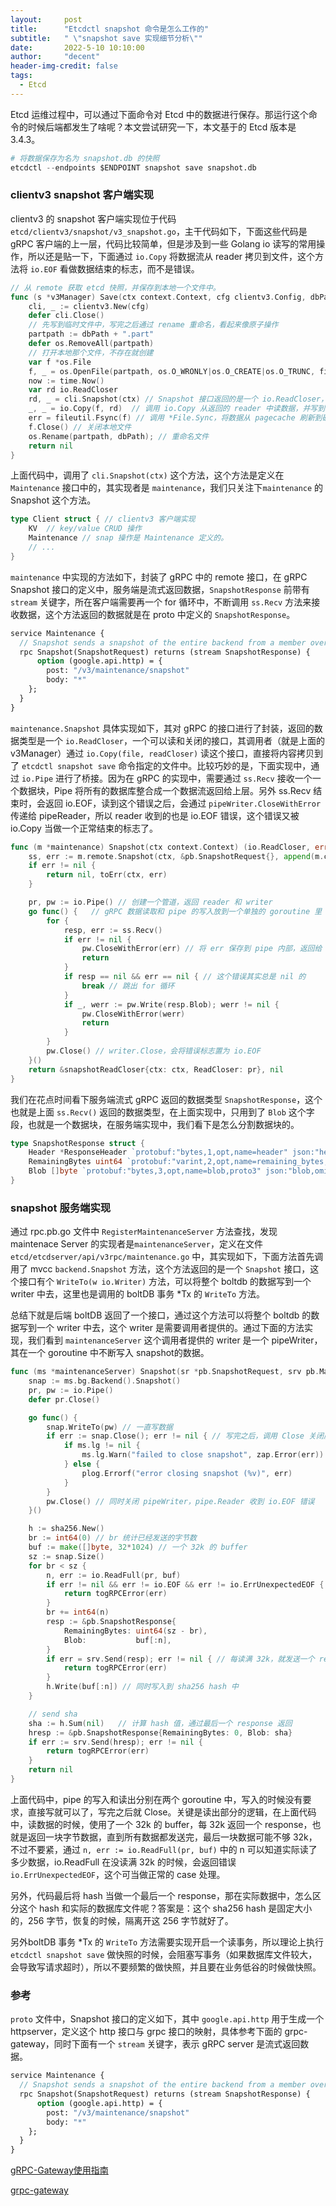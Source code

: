 ```yaml
---
layout:     post
title:      "Etcdctl snapshot 命令是怎么工作的"
subtitle:   " \"snapshot save 实现细节分析\""
date:       2022-5-10 10:10:00
author:     "decent"
header-img-credit: false
tags:
  - Etcd
---
```


Etcd 运维过程中，可以通过下面命令对 Etcd 中的数据进行保存。那运行这个命令的时候后端都发生了啥呢？本文尝试研究一下，本文基于的 Etcd 版本是 3.4.3。
```s
# 将数据保存为名为 snapshot.db 的快照
etcdctl --endpoints $ENDPOINT snapshot save snapshot.db
```

### clientv3 snapshot 客户端实现
clientv3 的 snapshot 客户端实现位于代码 `etcd/clientv3/snapshot/v3_snapshot.go`，主干代码如下，下面这些代码是 gRPC 客户端的上一层，代码比较简单，但是涉及到一些 Golang io 读写的常用操作，所以还是贴一下，下面通过 `io.Copy` 将数据流从 reader 拷贝到文件，这个方法将 `io.EOF` 看做数据结束的标志，而不是错误。
```go
// 从 remote 获取 etcd 快照，并保存到本地一个文件中。
func (s *v3Manager) Save(ctx context.Context, cfg clientv3.Config, dbPath string) error {
	cli, _ := clientv3.New(cfg)
	defer cli.Close()
	// 先写到临时文件中，写完之后通过 rename 重命名，看起来像原子操作
	partpath := dbPath + ".part"
	defer os.RemoveAll(partpath)
	// 打开本地那个文件，不存在就创建
	var f *os.File
	f, _ = os.OpenFile(partpath, os.O_WRONLY|os.O_CREATE|os.O_TRUNC, fileutil.PrivateFileMode)
	now := time.Now()
	var rd io.ReadCloser
	rd, _ = cli.Snapshot(ctx) // Snapshot 接口返回的是一个 io.ReadCloser，可读，可关闭
	_, _ = io.Copy(f, rd)  // 调用 io.Copy 从返回的 reader 中读数据，并写到本地文件中 
	err = fileutil.Fsync(f) // 调用 *File.Sync，将数据从 pagecache 刷新到磁盘
	f.Close() // 关闭本地文件
	os.Rename(partpath, dbPath); // 重命名文件
	return nil
}
```
上面代码中，调用了 `cli.Snapshot(ctx)` 这个方法，这个方法是定义在 `Maintenance` 接口中的，其实现者是 `maintenance`，我们只关注下`maintenance` 的 Snapshot 这个方法。
```go
type Client struct { // clientv3 客户端实现
	KV  // key/value CRUD 操作
	Maintenance // snap 操作是 Maintenance 定义的。
	// ...
}
```
`maintenance` 中实现的方法如下，封装了 gRPC 中的 remote 接口，在 gRPC Snapshot 接口的定义中，服务端是流式返回数据，`SnapshotResponse` 前带有 `stream` 关键字，所在客户端需要再一个 for 循环中，不断调用 `ss.Recv` 方法来接收数据，这个方法返回的数据就是在 proto 中定义的 `SnapshotResponse`。
```protobuf
service Maintenance {
  // Snapshot sends a snapshot of the entire backend from a member over a stream to a client.
  rpc Snapshot(SnapshotRequest) returns (stream SnapshotResponse) {
      option (google.api.http) = {
        post: "/v3/maintenance/snapshot"
        body: "*"
    };
  }
}
```
`maintenance.Snapshot` 具体实现如下，其对 gRPC 的接口进行了封装，返回的数据类型是一个 `io.ReadCloser`，一个可以读和关闭的接口，其调用者（就是上面的 v3Manager）通过 `io.Copy(file, readCloser)` 读这个接口，直接将内容拷贝到了 `etcdctl snapshot save` 命令指定的文件中。比较巧妙的是，下面实现中，通过 `io.Pipe` 进行了桥接。因为在 gRPC 的实现中，需要通过 `ss.Recv` 接收一个一个数据块，Pipe 将所有的数据库整合成一个数据流返回给上层。另外 ss.Recv 结束时，会返回 io.EOF，读到这个错误之后，会通过 `pipeWriter.CloseWithError` 传递给 pipeReader，所以 reader 收到的也是 io.EOF 错误，这个错误又被 io.Copy 当做一个正常结束的标志了。
```go
func (m *maintenance) Snapshot(ctx context.Context) (io.ReadCloser, error) {
	ss, err := m.remote.Snapshot(ctx, &pb.SnapshotRequest{}, append(m.callOpts, withMax(defaultStreamMaxRetries))...)
	if err != nil {
		return nil, toErr(ctx, err)
	}

	pr, pw := io.Pipe() // 创建一个管道，返回 reader 和 writer
	go func() {   // gRPC 数据读取和 pipe 的写入放到一个单独的 goroutine 里
		for {
			resp, err := ss.Recv()
			if err != nil {
				pw.CloseWithError(err) // 将 err 保存到 pipe 内部，返回给 pipe.Reader
				return
			}
			if resp == nil && err == nil { // 这个错误其实总是 nil 的
				break // 跳出 for 循环
			}
			if _, werr := pw.Write(resp.Blob); werr != nil {
				pw.CloseWithError(werr)
				return
			}
		}
		pw.Close() // writer.Close，会将错误标志置为 io.EOF
	}()
	return &snapshotReadCloser{ctx: ctx, ReadCloser: pr}, nil
}
```
我们在花点时间看下服务端流式 gRPC 返回的数据类型 `SnapshotResponse`，这个也就是上面 `ss.Recv()` 返回的数据类型，在上面实现中，只用到了 `Blob` 这个字段，也就是一个数据块，在服务端实现中，我们看下是怎么分割数据块的。
```go
type SnapshotResponse struct {
	Header *ResponseHeader `protobuf:"bytes,1,opt,name=header" json:"header,omitempty"`
	RemainingBytes uint64 `protobuf:"varint,2,opt,name=remaining_bytes,json=remainingBytes,proto3" json:"remaining_bytes,omitempty"`
	Blob []byte `protobuf:"bytes,3,opt,name=blob,proto3" json:"blob,omitempty"`
}
```

### snapshot 服务端实现
通过 rpc.pb.go 文件中 `RegisterMaintenanceServer` 方法查找，发现 maintenace Server 的实现者是`maintenanceServer`，定义在文件 `etcd/etcdserver/api/v3rpc/maintenance.go` 中，其实现如下，下面方法首先调用了 mvcc `backend.Snapshot` 方法，这个方法返回的是一个 `Snapshot` 接口，这个接口有个 `WriteTo(w io.Writer)` 方法，可以将整个 boltdb 的数据写到一个 writer 中去，这里也是调用的 boltDB 事务 *Tx 的 `WriteTo` 方法。

总结下就是后端 boltDB 返回了一个接口，通过这个方法可以将整个 boltdb 的数据写到一个 writer 中去，这个 writer 是需要调用者提供的。通过下面的方法实现，我们看到 `maintenanceServer` 这个调用者提供的 writer 是一个 pipeWriter，其在一个 goroutine 中不断写入 snapshot的数据。
```go
func (ms *maintenanceServer) Snapshot(sr *pb.SnapshotRequest, srv pb.Maintenance_SnapshotServer) error {
	snap := ms.bg.Backend().Snapshot()
	pr, pw := io.Pipe()
	defer pr.Close()

	go func() {
		snap.WriteTo(pw) // 一直写数据
		if err := snap.Close(); err != nil { // 写完之后，调用 Close 关闭底层事务 Tx
			if ms.lg != nil {
				ms.lg.Warn("failed to close snapshot", zap.Error(err))
			} else {
				plog.Errorf("error closing snapshot (%v)", err)
			}
		}
		pw.Close() // 同时关闭 pipeWriter，pipe.Reader 收到 io.EOF 错误
	}()

	h := sha256.New()
	br := int64(0) // br 统计已经发送的字节数
	buf := make([]byte, 32*1024) // 一个 32k 的 buffer
	sz := snap.Size()
	for br < sz {
		n, err := io.ReadFull(pr, buf)
		if err != nil && err != io.EOF && err != io.ErrUnexpectedEOF {
			return togRPCError(err)
		}
		br += int64(n)
		resp := &pb.SnapshotResponse{
			RemainingBytes: uint64(sz - br),
			Blob:           buf[:n],
		}
		if err = srv.Send(resp); err != nil { // 每读满 32k，就发送一个 response
			return togRPCError(err)
		}
		h.Write(buf[:n]) // 同时写入到 sha256 hash 中
	}

	// send sha
	sha := h.Sum(nil)   // 计算 hash 值，通过最后一个 response 返回
	hresp := &pb.SnapshotResponse{RemainingBytes: 0, Blob: sha}
	if err := srv.Send(hresp); err != nil {
		return togRPCError(err)
	}
	return nil
}
```
上面代码中，pipe 的写入和读出分别在两个 goroutine 中，写入的时候没有要求，直接写就可以了，写完之后就 Close。关键是读出部分的逻辑，在上面代码中，读数据的时候，使用了一个 32k 的 buffer，每 32k 返回一个 response，也就是返回一块字节数据，直到所有数据都发送完，最后一块数据可能不够 32k，不过不要紧，通过 `n, err := io.ReadFull(pr, buf)` 中的 n 可以知道实际读了多少数据，io.ReadFull 在没读满 32k 的时候，会返回错误 `io.ErrUnexpectedEOF`，这个可当做正常的 case 处理。

另外，代码最后将 hash 当做一个最后一个 response，那在实际数据中，怎么区分这个 hash 和实际的数据库文件呢？答案是：这个 sha256 hash 是固定大小的，256 字节，恢复的时候，隔离开这 256 字节就好了。

另外boltDB 事务 *Tx 的 `WriteTo` 方法需要实现开启一个读事务，所以理论上执行 `etcdctl snapshot save` 做快照的时候，会阻塞写事务（如果数据库文件较大，会导致写请求超时），所以不要频繁的做快照，并且要在业务低谷的时候做快照。

### 参考
`proto` 文件中，Snapshot 接口的定义如下，其中 `google.api.http` 用于生成一个 httpserver，定义这个 http 接口与 grpc 接口的映射，具体参考下面的 grpc-gateway，同时下面有一个 `stream` 关键字，表示 gRPC server 是流式返回数据。
```proto
service Maintenance {
  // Snapshot sends a snapshot of the entire backend from a member over a stream to a client.
  rpc Snapshot(SnapshotRequest) returns (stream SnapshotResponse) {
      option (google.api.http) = {
        post: "/v3/maintenance/snapshot"
        body: "*"
    };
  }
}
```
[gRPC-Gateway使用指南](https://www.liwenzhou.com/posts/Go/grpc-gateway/)

[grpc-gateway](https://github.com/grpc-ecosystem/grpc-gateway)